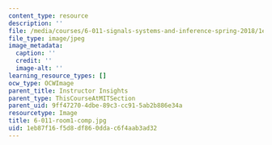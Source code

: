 ```yaml
---
content_type: resource
description: ''
file: /media/courses/6-011-signals-systems-and-inference-spring-2018/1eb87f16f5d8df860ddac6f4aab3ad32_6-011-room1-comp.jpg
file_type: image/jpeg
image_metadata:
  caption: ''
  credit: ''
  image-alt: ''
learning_resource_types: []
ocw_type: OCWImage
parent_title: Instructor Insights
parent_type: ThisCourseAtMITSection
parent_uid: 9ff47270-4dbe-89c3-cc91-5ab2b886e34a
resourcetype: Image
title: 6-011-room1-comp.jpg
uid: 1eb87f16-f5d8-df86-0dda-c6f4aab3ad32
---
```

